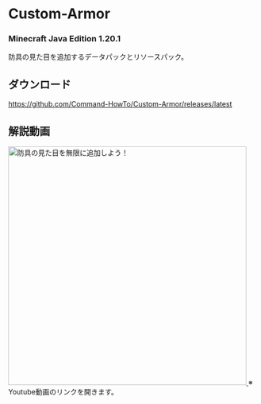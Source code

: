 # Custom-Armor
### Minecraft Java Edition 1.20.1
防具の見た目を追加するデータパックとリソースパック。


## ダウンロード
https://github.com/Command-HowTo/Custom-Armor/releases/latest

## 解説動画
<a href="https://youtu.be/WsL05TF3VeI">
    <img width="480" src="" alt="防具の見た目を無限に追加しよう！">
</a>
※ Youtube動画のリンクを開きます。